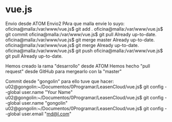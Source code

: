 # vue.js
Envio desde ATOM
Envio2
PAra que malla envie lo suyo:
oficina@malla:/var/www/vue.js$ git add .
oficina@malla:/var/www/vue.js$ git commit
oficina@malla:/var/www/vue.js$ git pull
Already up-to-date.
oficina@malla:/var/www/vue.js$ git merge master
Already up-to-date.
oficina@malla:/var/www/vue.js$ git merge
Already up-to-date.
oficina@malla:/var/www/vue.js$ git push
oficina@malla:/var/www/vue.js$ git pull
Already up-to-date.

Hemos creado la rama "desarrollo" desde ATOM
Hemos hecho "pull request" desde GitHub para mergearlo
con la "master"


Commit desde "gongolin"
para ello tuve que hacer:
u02@gongolin:~/Documentos/0Programar/LeasenCloud/vue.js$ git config --global user.name "Your Name"
u02@gongolin:~/Documentos/0Programar/LeasenCloud/vue.js$ git config --global user.name "gongolin"
u02@gongolin:~/Documentos/0Programar/LeasenCloud/vue.js$ git config --global user.email "md@l.com"
